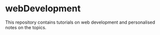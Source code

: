 # webDevelopment
This repository contains tutorials on web development and personalised notes on the topics.
